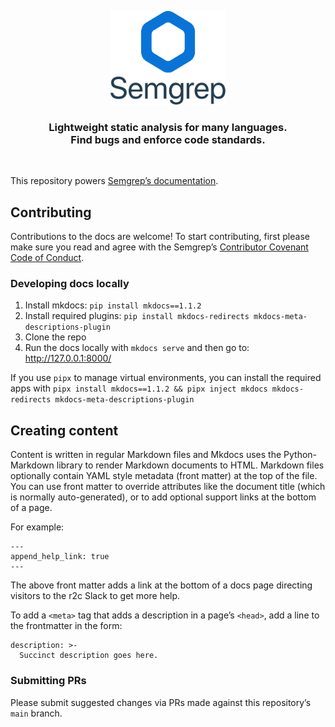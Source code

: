 <p align="center">
    <a href="https://semgrep.dev"><img src="https://raw.githubusercontent.com/returntocorp/semgrep/develop/semgrep.svg" height="150" alt="Semgrep logo"/></a>
</p>
<h3 align="center">
  Lightweight static analysis for many languages.
  </br>
  Find bugs and enforce code standards.
</h3>
<br />

This repository powers [Semgrep’s documentation](https://semgrep.dev/docs).

## Contributing

Contributions to the docs are welcome! To start contributing, first please make sure you read and agree with the Semgrep’s [Contributor Covenant Code of Conduct](https://github.com/returntocorp/semgrep/blob/develop/CODE_OF_CONDUCT.md).

### Developing docs locally

1. Install mkdocs: `pip install mkdocs==1.1.2`
2. Install required plugins: `pip install mkdocs-redirects mkdocs-meta-descriptions-plugin`
3. Clone the repo
4. Run the docs locally with `mkdocs serve` and then go to: <http://127.0.0.1:8000/>

If you use `pipx` to manage virtual environments,
you can install the required apps with
`pipx install mkdocs==1.1.2 && pipx inject mkdocs mkdocs-redirects mkdocs-meta-descriptions-plugin`

## Creating content

Content is written in regular Markdown files and Mkdocs uses the Python-Markdown library to render Markdown documents to HTML. Markdown files optionally contain YAML style metadata (front matter) at the top of the file. You can use front matter to override attributes like the document title (which is normally auto-generated), or to add optional support links at the bottom of a page.

For example:

```
---
append_help_link: true
---
```

The above front matter adds a link at the bottom of a docs page directing visitors to the r2c Slack to get more help.

To add a `<meta>` tag that adds a description in a page’s `<head>`, add a line to the frontmatter in the form:

```
description: >-
  Succinct description goes here.
```

### Submitting PRs

Please submit suggested changes via PRs made against this repository’s `main` branch.
